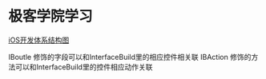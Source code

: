 # 极客学院学习

[iOS开发体系结构图](http://www.jikexueyuan.com/path/ios/)

IBoutle 修饰的字段可以和InterfaceBuild里的相应控件相关联
IBAction 修饰的方法可以和InterfaceBuild里的控件相应动作关联 
